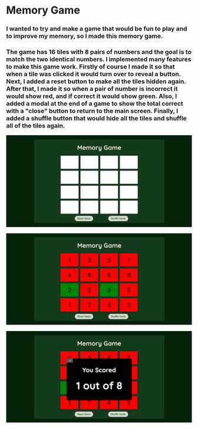 # Memory Game

### I wanted to try and make a game that would be fun to play and to improve my memory, so I made this memory game.

### The game has 16 tiles with 8 pairs of numbers and the goal is to match the two identical numbers. I implemented many features to make this game work. Firstly of course I made it so that when a tile was clicked it would turn over to reveal a button. Next, I added a reset button to make all the tiles hidden again. After that, I made it so when a pair of number is incorrect it would show red, and if correct it would show green. Also, I added a modal at the end of a game to show the total correct with a "close" button to return to the main screen. Finally, I added a shuffle button that would hide all the tiles and shuffle all of the tiles again.

![alt text](images/memorygamehome.png)

![alt text](images/memorygametiles.png)

![alt text](images/memorygameend.png)
